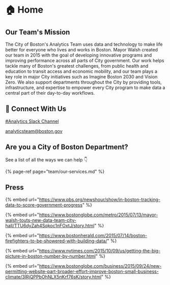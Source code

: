 # 🏠 Home

## Our Team's Mission

The City of Boston's Analytics Team uses data and technology to make life better for everyone who lives and works in Boston. Mayor Walsh created our team in 2015 with the goal of developing innovative programs and improving performance across all parts of City government. Our work helps tackle many of Boston's greatest challenges, from public health and education to transit access and economic mobility, and our team plays a key role in major City initiatives such as Imagine Boston 2030 and Vision Zero. We also support departments throughout the City by providing tools, infrastructure, and expertise to empower every City program to make data a central part of their day-to-day workflows.

## 💬 Connect With Us

[\#Analytics Slack Channel](https://cityofboston-doit.slack.com/archives/C08ETUZ18)

[analyticsteam@boston.gov](mailto:analyticsteam@boston.gov%20)

## Are you a City of Boston Department?

See a list of all the ways we can help 👇

{% page-ref page="team/our-services.md" %}

## Press

{% embed url="https://www.pbs.org/newshour/show/in-boston-tracking-data-to-score-government-progress" %}

{% embed url="https://www.bostonglobe.com/metro/2015/07/13/mayor-walsh-touts-new-data-team-city-hall/TTU6dyZah4Sqkoc1nFOxtJ/story.html" %}

{% embed url="https://www.bostonherald.com/2015/07/14/boston-firefighters-to-be-showered-with-building-data/" %}

{% embed url="https://www.nytimes.com/2015/10/09/us/getting-the-big-picture-in-boston-number-by-number.html" %}

{% embed url="https://www.bostonglobe.com/business/2015/09/24/new-permitting-website-part-broader-effort-improve-boston-small-business-climate/3lRjQPPbOhNLX5nKrf76sK/story.html" %}



